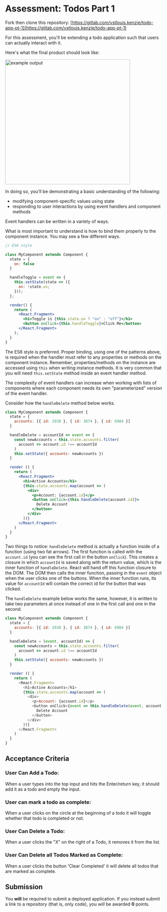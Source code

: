 # Assessment: Todos Part 1

Fork then clone this repository: [https://gitlab.com/vstlouis.kenzie/todo-app-pt-1](https://gitlab.com/vstlouis.kenzie/todo-app-pt-1)

For this assessment, you'll be extending a todo application such that users can actually interact with it.

Here's what the final product should look like:

<img src="https://s3.us-east-2.amazonaws.com/files.kenzie.academy/frontend-q2/todo-part-1.gif" alt="example output" height="400px" />

In doing so, you'll be demonstrating a basic understanding of the following:

- modifying component-specific values using state
- responding to user interactions by using event handlers and component methods

Event handlers can be written in a variety of ways.

What is most important to understand is how to bind them properly to the component instance.
You may see a few different ways.

```jsx
// ES6 style

class MyComponent extends Component {
  state = {
    on: false
  }

  handleToggle = event => {
    this.setState(state => ({
      on: !state.on;
    }));
  };

  render() {
    return (
      <React.Fragment>
        <h1>Toggle is {this.state.on ? "on" : "off"}</h1>
        <button onClick={this.handleToggle}>Click Me</button>
      </React.Fragment>
    );
  }
}
```

The ES6 style is preferred. Proper binding, using one of the patterns above, is required when the handler must refer to any properties or methods on the component instance. Remember, properties/methods on the instance are accessed using `this` when writing instance methods. It is very common that you will need `this.setState` method inside an event handler method.

The complexity of event handlers can increase when working with lists of components where each component needs its own "parameterized" version of the event handler.

Consider how the `handleDelete` method below works.

```jsx
class MyComponent extends Component {
  state = {
    accounts: [{ id: 2938 }, { id: 3874 }, { id: 6984 }]
  }

  handleDelete = accountId => event => {
    const newAccounts = this.state.accounts.filter(
      account => account.id !== accountId
    )
    this.setState({ accounts: newAccounts })
  }

  render () {
    return (
      <React.Fragment>
        <h1>Active Accounts</h1>
        {this.state.accounts.map(account => (
          <div>
            <p>Account: {account.id}</p>
            <button onClick={this.handleDelete(account.id)}>
              Delete Account
            </button>
          </div>
        ))}
      </React.Fragment>
    )
  }
}
```

Two things to notice: `handleDelete` method is actually a function inside of a function (using two fat arrows). The first function is called with the `account.id` (you can see the first call in the button `onClick`). This creates a closure in which `accountId` is saved along with the return value, which is the inner function of `handleDelete`. React will hand off this function closure to the DOM. The DOM then calls the inner function, passing in the `event` object when the user clicks one of the buttons. When the inner function runs, its value for `accountId` will contain the correct id for the button that was clicked.

The `handleDelete` example below works the same, however, it is written to take two parameters at once instead of one in the first call and one in the second.

```js
class MyComponent extends Component {
  state = {
    accounts: [{ id: 2938 }, { id: 3874 }, { id: 6984 }]
  }

  handleDelete = (event, accountId) => {
    const newAccounts = this.state.accounts.filter(
      account => account.id !== accountId
    )
    this.setState({ accounts: newAccounts })
  }

  render () {
    return (
      <React.Fragment>
        <h1>Active Accounts</h1>
        {this.state.accounts.map(account => (
          <div>
            <p>Account: {account.id}</p>
            <button onClick={event => this.handleDelete(event, account.id)}>
              Delete Account
            </button>
          </div>
        ))}
      </React.Fragment>
    )
  }
}
```

## Acceptance Criteria

### User Can Add a Todo:

When a user types into the top input and hits the Enter/return key, it should add it as a todo and empty the input.

### User can mark a todo as complete:

When a user clicks on the circle at the beginning of a todo it will toggle whether that todo is completed or not.

### User Can Delete a Todo:

When a user clicks the "X" on the right of a Todo, it removes it from the list.

### User Can Delete all Todos Marked as Complete:

When a user clicks the button 'Clear Completed' it will delete all todos that are marked as complete.

## Submission

You **will** be required to submit a deployed application. If you instead
submit a link to a repository (that is, only code), you _will_ be awarded
**0** points.
